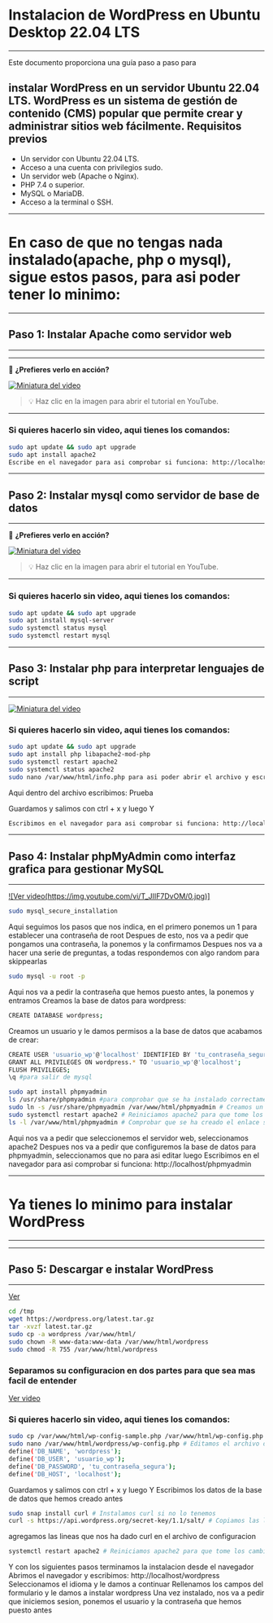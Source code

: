 
# Instalacion de WordPress en Ubuntu Desktop 22.04 LTS

-------------------
Este documento proporciona una guía paso a paso para

instalar WordPress en un servidor Ubuntu 22.04 LTS. WordPress es un sistema de gestión de contenido (CMS) popular que permite crear y administrar sitios web fácilmente.
Requisitos previos
-------------------

- Un servidor con Ubuntu 22.04 LTS.
- Acceso a una cuenta con privilegios sudo.
- Un servidor web (Apache o Nginx).
- PHP 7.4 o superior.
- MySQL o MariaDB.
- Acceso a la terminal o SSH.

----------------------------
# En caso de que no tengas nada instalado(apache, php o mysql), sigue estos pasos, para asi poder tener lo minimo:
-----------------------------
## Paso 1: Instalar Apache como servidor web
-----------------------------

---

🎥 **¿Prefieres verlo en acción?** 

[![Miniatura del video](https://img.youtube.com/vi/OJctgGheJWM/0.jpg)](https://youtu.be/OJctgGheJWM)

> 💡 Haz clic en la imagen para abrir el tutorial en YouTube.

---

### Si quieres hacerlo sin video, aqui tienes los comandos:

```bash
sudo apt update && sudo apt upgrade 
sudo apt install apache2
Escribe en el navegador para asi comprobar si funciona: http://localhost
```

-----------------------------
## Paso 2: Instalar mysql como servidor de base de datos
-----------------------------
🎥 **¿Prefieres verlo en acción?**  

[![Miniatura del video](https://img.youtube.com/vi/TYBH9TrAVuQ/0.jpg)](https://youtu.be/TYBH9TrAVuQ)

> 💡 Haz clic en la imagen para abrir el tutorial en YouTube.

---

### Si quieres hacerlo sin video, aqui tienes los comandos:

```bash
sudo apt update && sudo apt upgrade 
sudo apt install mysql-server
sudo systemctl status mysql
sudo systemctl restart mysql
```
-----------------------------
## Paso 3: Instalar php para interpretar lenguajes de script
-----------------------------

[![Miniatura del video](https://img.youtube.com/vi/ynWNmDkDOHQ/0.jpg)](https://youtu.be/ynWNmDkDOHQ)

### Si quieres hacerlo sin video, aqui tienes los comandos:

```bash
sudo apt update && sudo apt upgrade 
sudo apt install php libapache2-mod-php
sudo systemctl restart apache2
sudo systemctl status apache2
sudo nano /var/www/html/info.php para asi poder abrir el archivo y escribir 
```
Aqui dentro del archivo escribimos: Prueba<?php phpinfo();?> 

Guardamos y salimos con ctrl + x y luego Y
```bash
Escribimos en el navegador para asi comprobar si funciona: http://localhost/info.php
```


-----------------------------
## Paso 4: Instalar phpMyAdmin como interfaz grafica para gestionar MySQL
-----------------------------

[![Ver video(https://img.youtube.com/vi/T_JIIF7DvOM/0.jpg)]](https://youtu.be/T_JIIF7DvOM)

```bash
sudo mysql_secure_installation
```
Aqui seguimos los pasos que nos indica, en el primero ponemos un 1 para establecer una contraseña de root
Despues de esto, nos va a pedir que pongamos una contraseña, la ponemos y la confirmamos
Despues nos va a hacer una serie de preguntas, a todas respondemos con algo random para skippearlas

```bash
sudo mysql -u root -p
```

Aqui nos va a pedir la contraseña que hemos puesto antes, la ponemos y entramos
Creamos la base de datos para wordpress:

```bash
CREATE DATABASE wordpress;
```
Creamos un usuario y le damos permisos a la base de datos que acabamos de crear:
```bash
CREATE USER 'usuario_wp'@'localhost' IDENTIFIED BY 'tu_contraseña_segura';
GRANT ALL PRIVILEGES ON wordpress.* TO 'usuario_wp'@'localhost';
FLUSH PRIVILEGES;
\q #para salir de mysql
``` 

```bash
sudo apt install phpmyadmin
ls /usr/share/phpmyadmin #para comprobar que se ha instalado correctamente
sudo ln -s /usr/share/phpmyadmin /var/www/html/phpmyadmin # Creamos un enlace simbolico para asi poder acceder desde el navegador
sudo systemctl restart apache2 # Reiniciamos apache2 para que tome los cambios
ls -l /var/www/html/phpmyadmin # Comprobar que se ha creado el enlace simbolico
``` 
Aqui nos va a pedir que seleccionemos el servidor web, seleccionamos apache2 
Despues nos va a pedir que configuremos la base de datos para phpmyadmin, seleccionamos que no para asi editar luego
Escribimos en el navegador para asi comprobar si funciona: http://localhost/phpmyadmin

-----------------------------
# Ya tienes lo minimo para instalar WordPress
-----------------------------

-----------------------------
## Paso 5: Descargar e instalar WordPress
-----------------------------

[Ver](https://youtu.be/rCi40_MIWpc)

```bash
cd /tmp
wget https://wordpress.org/latest.tar.gz
tar -xvzf latest.tar.gz
sudo cp -a wordpress /var/www/html/
sudo chown -R www-data:www-data /var/www/html/wordpress
sudo chmod -R 755 /var/www/html/wordpress
```

### Separamos su configuracion en dos partes para que sea mas facil de entender

[Ver video](https://youtu.be/NDX1tocnHxY)

### Si quieres hacerlo sin video, aqui tienes los comandos:

```bash
sudo cp /var/www/html/wp-config-sample.php /var/www/html/wp-config.php
sudo nano /var/www/html/wordpress/wp-config.php # Editamos el archivo de configuracion
define('DB_NAME', 'wordpress');
define('DB_USER', 'usuario_wp');
define('DB_PASSWORD', 'tu_contraseña_segura');
define('DB_HOST', 'localhost');
```
Guardamos y salimos con ctrl + x y luego Y
Escribimos los datos de la base de datos que hemos creado antes
```bash
sudo snap install curl # Instalamos curl si no lo tenemos
curl -s https://api.wordpress.org/secret-key/1.1/salt/ # Copiamos las lineas que nos da y las pegamos en el archivo de configuracion, reemplazando las que ya hay
```
agregamos las lineas que nos ha dado curl en el archivo de configuracion
```bash
systemctl restart apache2 # Reiniciamos apache2 para que tome los cambios
```
Y con los siguientes pasos terminamos la instalacion desde el navegador
Abrimos el navegador y escribimos: http://localhost/wordpress
Seleccionamos el idioma y le damos a continuar
Rellenamos los campos del formulario y le damos a instalar wordpress
Una vez instalado, nos va a pedir que iniciemos sesion, ponemos el usuario y la contraseña que hemos puesto antes
```